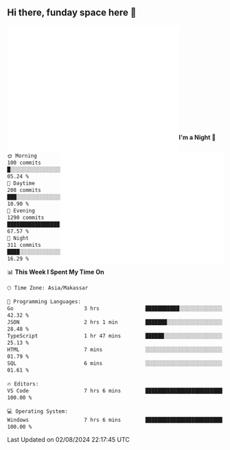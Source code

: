 ## Hi there, funday space here 🚀

<img align="left" width="400" alt="🌞" src="https://raw.githubusercontent.com/fhasnur/fhasnur/master/general.svg?token=ATQS65TR7ETTG5RLJUDIDBLBN34HE">
<img align="right" width="380" alt="🌞" src="https://raw.githubusercontent.com/fhasnur/fhasnur/master/statistics.svg?token=ATQS65TR7ETTG5RLJUDIDBLBN34HE">

<br><br><br><br><br><br><br><br><br><br><br><br><br><br>

<!--START_SECTION:waka-->
**I'm a Night 🦉** 

```text
🌞 Morning                100 commits         █░░░░░░░░░░░░░░░░░░░░░░░░   05.24 % 
🌆 Daytime                208 commits         ███░░░░░░░░░░░░░░░░░░░░░░   10.90 % 
🌃 Evening                1290 commits        █████████████████░░░░░░░░   67.57 % 
🌙 Night                  311 commits         ████░░░░░░░░░░░░░░░░░░░░░   16.29 % 
```


📊 **This Week I Spent My Time On** 

```text
🕑︎ Time Zone: Asia/Makassar

💬 Programming Languages: 
Go                       3 hrs               ███████████░░░░░░░░░░░░░░   42.32 % 
JSON                     2 hrs 1 min         ███████░░░░░░░░░░░░░░░░░░   28.48 % 
TypeScript               1 hr 47 mins        ██████░░░░░░░░░░░░░░░░░░░   25.13 % 
HTML                     7 mins              ░░░░░░░░░░░░░░░░░░░░░░░░░   01.79 % 
SQL                      6 mins              ░░░░░░░░░░░░░░░░░░░░░░░░░   01.61 % 

🔥 Editors: 
VS Code                  7 hrs 6 mins        █████████████████████████   100.00 % 

💻 Operating System: 
Windows                  7 hrs 6 mins        █████████████████████████   100.00 % 
```


 Last Updated on 02/08/2024 22:17:45 UTC
<!--END_SECTION:waka-->
